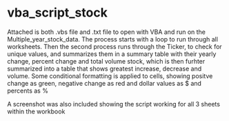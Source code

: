 # vba_script_stock



Attached is both .vbs file and .txt file to open with VBA and run on the Multiple_year_stock_data. The process starts with a loop to run through all worksheets. Then the second process runs through the Ticker, to check for unique values, and summarizes them in a summary table with their yearly change, percent change and total volume stock, which is then furhter summarized into a table that shows greatest increase, decrease and volume. Some conditional formatting is applied to cells, showing positve change as green, negative change as red and dollar values as $ and percents as %

A screenshot was also included showing the script working for all 3 sheets within the workbook
